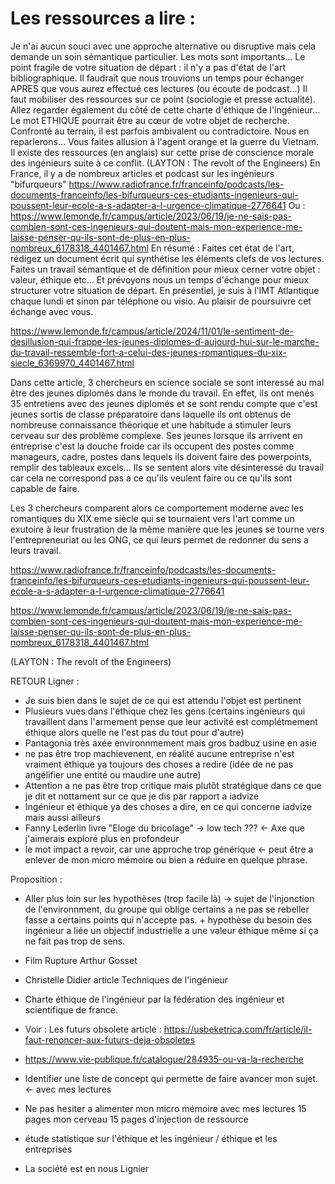 # Les ressources a lire :

Je n'ai aucun souci avec une approche alternative ou disruptive mais cela demande un soin sémantique particulier.
Les mots sont importants...
Le point fragile de votre situation de départ : il n'y a pas d'état de l'art bibliographique.
Il faudrait que nous trouvions un temps pour échanger APRES que vous aurez effectué ces lectures (ou écoute de podcast...)
Il faut mobiliser des ressources sur ce point (sociologie et presse actualité).
Allez regarder également du côté de cette charte d'éthique de l'ingénieur...
Le mot ETHIQUE pourrait être au cœur de votre objet de recherche.
Confronté au terrain, il est parfois ambivalent ou contradictoire. Nous en reparlerons...
Vous faites allusion à l'agent orange et la guerre du Vietnam. Il existe des ressources (en anglais) sur cette prise de conscience morale des ingénieurs suite à ce conflit.
(LAYTON : The revolt of the Engineers)
En France, il y a de nombreux articles et podcast sur les ingénieurs "bifurqueurs"
https://www.radiofrance.fr/franceinfo/podcasts/les-documents-franceinfo/les-bifurqueurs-ces-etudiants-ingenieurs-qui-poussent-leur-ecole-a-s-adapter-a-l-urgence-climatique-2776641
Ou : https://www.lemonde.fr/campus/article/2023/06/19/je-ne-sais-pas-combien-sont-ces-ingenieurs-qui-doutent-mais-mon-experience-me-laisse-penser-qu-ils-sont-de-plus-en-plus-nombreux_6178318_4401467.html
En résumé : Faites cet état de l'art, rédigez un document écrit qui synthétise les éléments clefs de vos lectures.
Faites un travail sémantique et de définition pour mieux cerner votre objet : valeur, éthique etc...
Et prévoyons nous un temps d'échange pour mieux structurer votre situation de départ.
En présentiel, je suis à l'IMT Atlantique chaque lundi et sinon par téléphone ou visio.
Au plaisir de poursuivre cet échange avec vous.


https://www.lemonde.fr/campus/article/2024/11/01/le-sentiment-de-desillusion-qui-frappe-les-jeunes-diplomes-d-aujourd-hui-sur-le-marche-du-travail-ressemble-fort-a-celui-des-jeunes-romantiques-du-xix-siecle_6369970_4401467.html

Dans cette article, 3 chercheurs en science sociale se sont interessé au mal être des jeunes diplomés dans le monde du travail.
En effet, ils ont menés 35 entretiens avec des jeunes diplomés et se sont rendu compte que c'est jeunes sortis de classe préparatoire dans laquelle ils ont obtenus de nombreuse connaissance théorique
et une habitude a stimuler leurs cerveau sur des problème complexe. Ses jeunes lorsque ils arrivent en entreprise c'est la douche froide car ils occupent des postes comme manageurs, cadre, postes dans lequels ils doivent faire des powerpoints, remplir des tableaux excels... Ils se sentent alors vite désinteressé du travail car cela ne correspond pas a ce qu'ils veulent faire ou ce qu'ils sont capable de faire.

Les 3 chercheurs comparent alors ce comportement moderne avec les romantiques du XIX eme siècle qui se tournaient vers l'art comme un exutoire à leur frustration de la même manière que les jeunes se tourne vers l'entrepreneuriat ou les ONG, ce qui leurs permet de redonner du sens a leurs travail.


https://www.radiofrance.fr/franceinfo/podcasts/les-documents-franceinfo/les-bifurqueurs-ces-etudiants-ingenieurs-qui-poussent-leur-ecole-a-s-adapter-a-l-urgence-climatique-2776641

https://www.lemonde.fr/campus/article/2023/06/19/je-ne-sais-pas-combien-sont-ces-ingenieurs-qui-doutent-mais-mon-experience-me-laisse-penser-qu-ils-sont-de-plus-en-plus-nombreux_6178318_4401467.html

(LAYTON : The revolt of the Engineers)


RETOUR Ligner :

- Je suis bien dans le sujet de ce qui est attendu l'objet est pertinent
- Plusieurs vues dans l'éthique chez les gens (certains ingénieurs qui travaillent dans l'armement pense que leur activité est complétmement éthique alors quelle ne l'est pas du tout pour d'autre)
- Pantagonia très axée environnmement mais gros badbuz usine en asie
- ne pas être trop machievenent, en réalité aucune entreprise n'est vraiment éthique ya toujours des choses a redire (idée de ne pas angélifier une entité ou maudire une autre)
- Attention a ne pas être trop critique mais plutôt stratégique dans ce que je dit et nottament sur ce que je dis par rapport a iadvize
- Ingénieur et éthique ya des choses a dire, en ce qui concerne iadvize mais aussi ailleurs
- Fanny Lederlin livre "Eloge du bricolage" -> low tech ??? <- Axe que j'aimerais exploré plus en profondeur
- le mot impact a revoir, car une approche trop générique <- peut être a enlever de mon micro mémoire ou bien a réduire en quelque phrase.

Proposition :

- Aller plus loin sur les hypothèses (trop facile là) -> sujet de l'injonction de l'environnment, du groupe qui oblige certains a ne pas se rebeller fasse a certains points qui n'accepte pas. + hypothèse du besoin des ingénieur a liée un objectif industrielle a une valeur éthique même si ça ne fait pas trop de sens.

- Film Rupture Arthur Gosset
- Christelle Didier article Techniques de l'ingénieur
- Charte éthique de l'ingénieur par la fédération des ingénieur et scientifique de france.

- Voir : Les futurs obsolete article : https://usbeketrica.com/fr/article/il-faut-renoncer-aux-futurs-deja-obsoletes
- https://www.vie-publique.fr/catalogue/284935-ou-va-la-recherche

- Identifier une liste de concept qui permette de faire avancer mon sujet. <- avec mes lectures

- Ne pas hesiter a alimenter mon micro mémoire avec mes lectures 15 pages mon cerveau 15 pages d'injection de ressource
- étude statistique sur l'éthique et les ingénieur / éthique et les entreprises

- La société est en nous Lignier
